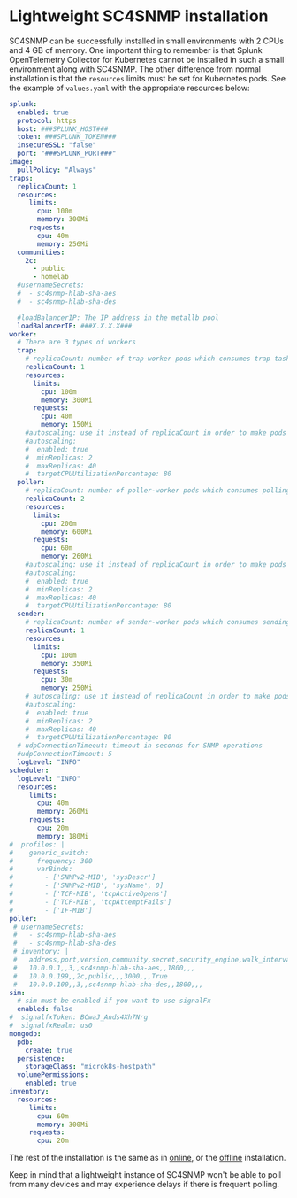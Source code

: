 # Lightweight SC4SNMP installation

SC4SNMP can be successfully installed in small environments with 2 CPUs and 4 GB of memory.
One important thing to remember is that Splunk OpenTelemetry Collector for Kubernetes cannot be installed in such a small
environment along with SC4SNMP. The other difference from normal installation is that the `resources` limits must be set for Kubernetes
pods. See the example of `values.yaml` with the appropriate resources below:

```yaml
splunk:
  enabled: true
  protocol: https
  host: ###SPLUNK_HOST###
  token: ###SPLUNK_TOKEN###
  insecureSSL: "false"
  port: "###SPLUNK_PORT###"
image:
  pullPolicy: "Always"
traps:
  replicaCount: 1
  resources:
     limits:
       cpu: 100m
       memory: 300Mi
     requests:
       cpu: 40m
       memory: 256Mi 
  communities:
    2c:
      - public
      - homelab
  #usernameSecrets:
  #  - sc4snmp-hlab-sha-aes
  #  - sc4snmp-hlab-sha-des

  #loadBalancerIP: The IP address in the metallb pool
  loadBalancerIP: ###X.X.X.X###
worker:
  # There are 3 types of workers 
  trap:
    # replicaCount: number of trap-worker pods which consumes trap tasks
    replicaCount: 1
    resources:
      limits:
        cpu: 100m
        memory: 300Mi
      requests:
        cpu: 40m
        memory: 150Mi
    #autoscaling: use it instead of replicaCount in order to make pods scalable by itself
    #autoscaling:
    #  enabled: true
    #  minReplicas: 2
    #  maxReplicas: 40
    #  targetCPUUtilizationPercentage: 80
  poller:
    # replicaCount: number of poller-worker pods which consumes polling tasks
    replicaCount: 2
    resources:
      limits:
        cpu: 200m
        memory: 600Mi
      requests:
        cpu: 60m
        memory: 260Mi
    #autoscaling: use it instead of replicaCount in order to make pods scalable by itself
    #autoscaling:
    #  enabled: true
    #  minReplicas: 2
    #  maxReplicas: 40
    #  targetCPUUtilizationPercentage: 80
  sender:
    # replicaCount: number of sender-worker pods which consumes sending tasks
    replicaCount: 1
    resources:
      limits:
        cpu: 100m
        memory: 350Mi
      requests:
        cpu: 30m
        memory: 250Mi
    # autoscaling: use it instead of replicaCount in order to make pods scalable by itself
    #autoscaling:
    #  enabled: true
    #  minReplicas: 2
    #  maxReplicas: 40
    #  targetCPUUtilizationPercentage: 80
  # udpConnectionTimeout: timeout in seconds for SNMP operations
  #udpConnectionTimeout: 5
  logLevel: "INFO"
scheduler:
  logLevel: "INFO"
  resources:
     limits:
       cpu: 40m
       memory: 260Mi
     requests:
       cpu: 20m
       memory: 180Mi
#  profiles: |
#    generic_switch:
#      frequency: 300
#      varBinds:
#        - ['SNMPv2-MIB', 'sysDescr']
#        - ['SNMPv2-MIB', 'sysName', 0]
#        - ['TCP-MIB', 'tcpActiveOpens']
#        - ['TCP-MIB', 'tcpAttemptFails']
#        - ['IF-MIB']
poller:
 # usernameSecrets:
 #   - sc4snmp-hlab-sha-aes
 #   - sc4snmp-hlab-sha-des
 # inventory: |
 #   address,port,version,community,secret,security_engine,walk_interval,profiles,smart_profiles,delete
 #   10.0.0.1,,3,,sc4snmp-hlab-sha-aes,,1800,,,
 #   10.0.0.199,,2c,public,,,3000,,,True
 #   10.0.0.100,,3,,sc4snmp-hlab-sha-des,,1800,,,
sim:
  # sim must be enabled if you want to use signalFx
  enabled: false
#  signalfxToken: BCwaJ_Ands4Xh7Nrg
#  signalfxRealm: us0
mongodb:
  pdb:
    create: true
  persistence:
    storageClass: "microk8s-hostpath"
  volumePermissions:
    enabled: true
inventory:
  resources:
     limits:
       cpu: 60m
       memory: 300Mi
     requests:
       cpu: 20m
```

The rest of the installation is the same as in [online](gettingstarted/sc4snmp-installation.md), or the
[offline](offlineinstallation/offline-sc4snmp.md) installation.

Keep in mind that a lightweight instance of SC4SNMP won't be able to poll from many devices and may experience delays 
if there is frequent polling.
